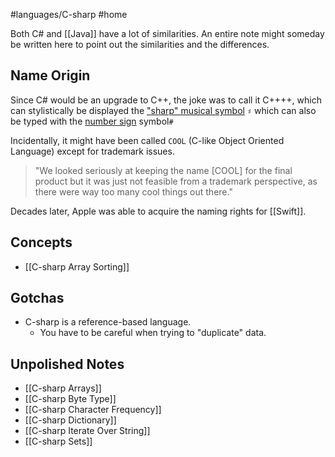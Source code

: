 #languages/C-sharp #home 

Both C# and [[Java]] have a lot of similarities. An entire note might someday be written here to point out the similarities and the differences.
## Name Origin
Since C# would be an upgrade to C++, the joke was to call it C++++, which can stylistically be displayed the ["sharp" musical symbol](https://en.wikipedia.org/wiki/Sharp_(music)) `♯` which can also be typed with the [number sign](https://en.wikipedia.org/wiki/Number_sign) symbol`#` 

Incidentally, it might have been called `COOL` (C-like Object Oriented Language) except for trademark issues.

> "We looked seriously at keeping the name \[COOL] for the final product but it was just not feasible from a trademark perspective, as there were way too many cool things out there."

Decades later, Apple was able to acquire the naming rights for [[Swift]].
## Concepts
* [[C-sharp Array Sorting]]
## Gotchas
- C-sharp is a reference-based language.
	- You have to be careful when trying to "duplicate" data.
## Unpolished Notes
* [[C-sharp Arrays]]
* [[C-sharp Byte Type]]
* [[C-sharp Character Frequency]]
* [[C-sharp Dictionary]]
* [[C-sharp Iterate Over String]]
* [[C-sharp Sets]]